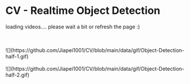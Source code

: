 # CV - Realtime Object Detection

loading videos.... please wait a bit or refresh the page :)

<br>
<br>
![](https://github.com/Jiapei1001/CV/blob/main/data/gif/Object-Detection-half-1.gif)
<br>
<br>
![](https://github.com/Jiapei1001/CV/blob/main/data/gif/Object-Detection-half-2.gif)
